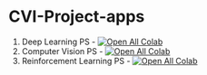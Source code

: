 # CVI-Project-apps
1. Deep Learning PS - [![Open All Colab](https://colab.research.google.com/assets/colab-badge.svg)](https://colab.research.google.com/drive/11x9Z2K1wNSDXIW3_SnBwUWvpsi6D0i4E#scrollTo=EdEwBoAkPjh6)
2. Computer Vision PS - [![Open All Colab](https://colab.research.google.com/assets/colab-badge.svg)](https://colab.research.google.com/github/shreyesss/CVI-Project-apps/blob/master/CV_PS_21_22.ipynb)
3. Reinforcement Learning PS - [![Open All Colab](https://colab.research.google.com/assets/colab-badge.svg)](https://colab.research.google.com/drive/1LQGgKReHYcgskAO0mAFSZboI4KA3sorW#scrollTo=LITRSgg9I33Z)
